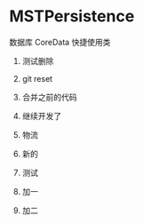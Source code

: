 # MSTPersistence
数据库 CoreData 快捷使用类 

1. 测试删除

2. git reset

3. 合并之前的代码

4. 继续开发了


5. 物流


6. 新的


7. 测试

8. 加一

9. 加二
